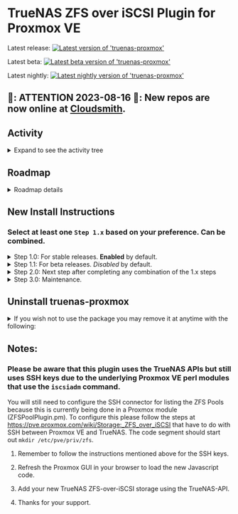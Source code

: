 # TrueNAS ZFS over iSCSI Plugin for Proxmox VE

Latest release: [![Latest version of 'truenas-proxmox'](https://api.cloudsmith.com/v1/badges/version/jonah-may-oss/truenas-proxmox/deb/truenas-proxmox/latest/a=all;xc=main;d=debian%252Fany-version;t=binary/?render=true)](https://cloudsmith.io/~jonah-may-oss/repos/truenas-proxmox/packages/detail/deb/truenas-proxmox/latest/a=all;xc=main;d=debian%252Fany-version;t=binary/)

Latest beta: [![Latest beta version of 'truenas-proxmox'](https://api.cloudsmith.com/v1/badges/version/jonah-may-oss/truenas-proxmox-testing/deb/truenas-proxmox/latest/a=all;xc=main;d=debian%252Fany-version;t=binary/?render=true)](https://cloudsmith.io/~jonah-may-oss/repos/truenas-proxmox-testing/packages/detail/deb/truenas-proxmox/latest/a=all;xc=main;d=debian%252Fany-version;t=binary/)

Latest nightly: [![Latest nightly version of 'truenas-proxmox'](https://api.cloudsmith.com/v1/badges/version/jonah-may-oss/truenas-proxmox-snapshots/deb/truenas-proxmox/latest/a=all;xc=main;d=debian%252Fany-version;t=binary/?render=true)](https://cloudsmith.io/~jonah-may-oss/repos/truenas-proxmox-snapshots/packages/detail/deb/truenas-proxmox/latest/a=all;xc=main;d=debian%252Fany-version;t=binary/)

## 📢: ATTENTION 2023-08-16 📢: New repos are now online at [Cloudsmith](#new-installs).

## Activity

<details>
 <summary>Expand to see the activity tree</summary>

 <blockquote>
  
  <details><summary>2025-04-28</summary>
  
  - Fork repository to begin update work 
  - Remove donation link from readme
  - Create new Cloudsmith repos to point new code to
  
  </details>

  <details><summary>2023-08-18</summary>

  - Update and cleanup the README.md

  </details>

  <details><summary>2023-08-12</summary>
   
  - Fixed postinst issue with Windows-based EOL. https://github.com/TheGrandWazoo/freenas-proxmox/issues/149

  </details>

  <details><summary>2023-02-12</summary>
   
  - Added `systemctl restart pvescheduler.service` command to the package based on https://github.com/TheGrandWazoo/freenas-proxmox/issues/109#issuecomment-1367527917

  </details>

  </blockquote>
</details>

## Roadmap
<details><summary>Roadmap details</summary>

* Change FreeNAS references to TrueNAS - <i> Implemented, Pending Testing</i>.
* Fork freenas-proxmox-packer and set up - <i> Completed, Pending Testing</i>.
* Port wiki to new fork
* Tie testing/GA packages to GitHub releases instead of hard-coded versions in packer yaml
  * Update static references in the packer YAML
  * Update static references in the control files
* Optimize code with ChatGPT/Copilot
* Fix iSCSI errors
  * Fix iSCSI errors https://github.com/TheGrandWazoo/freenas-proxmox/issues/203
* Update REST API to fix deprecations
  * https://github.com/TheGrandWazoo/freenas-proxmox/issues/205
* Update the documentation - <i>In Progress</i>.
  * Restructure the main README.md for better readability. 
  * Add some screenshots.
* Fix Max Lun Limit issue.
  * https://github.com/TheGrandWazoo/freenas-proxmox/issues/150
* Fix automated builds - <i>In Progress</i>.
  * Production - 'main' repo component.
* Autoinstall the SSH keys.
  * Tech spike to see if it is even doable.
* Hashicorp Vault integration.
  * Pull in secrets from a Hashicorp Vault service.  
  * Tech spike to see if it is even doable.
* Package the patches with the deb package.
  * Remove the need for git dependency.
* Change to LWP::UserAgent
  * Remove dependency of the REST::Client because LWP::UserAgent is already installed and used by Proxmox VE.
* Add API key for direct TrueNAS services - <i>In Progress</i>.
  * Will be a new enable field and API key and will only be used by the plugin.
  * You will still need the SSH keys, username, and password because of Proxmox VE using `iscsiadm` to get the list of disks.
    * This is tricky because the format needs to be that of the output of 'zfs list' which is not part of the LunCmd but that of the backend Proxmox VE system and the API's do a bunch of JSON stuff.

</details>

## New Install Instructions

### Select at least one `Step 1.x` based on your preference. Can be combined.

<details><summary>Step 1.0: For stable releases. <b>Enabled</b> by default.</summary>

 ### truenas-proxmox repo - Currently follows the 3.0 branch.

 Select one of the following GPG Key locations based on your preference.

 ```bash
 # Preferred - based on documentation. Copy and paste to bash command line:
 keyring_location=/usr/share/keyrings/jonah-may-oss-truenas-proxmox-keyring.gpg
 ```

 ```bash
 # Alternative - If you wish to continue with the old ways.  Copy and paste to bash command line:
 keyring_location=/etc/apt/trusted.gpg.d/jonah-may-oss-truenas-proxmox.gpg
 ```

 Copy and paste to bash command line to load the GPG key to the location selected above:
 ```bash
 curl -1sLf 'https://dl.cloudsmith.io/public/jonah-may-oss/truenas-proxmox/gpg.7E6C3EBFF19F8651.key' |  gpg --dearmor >> ${keyring_location}
 ```

 Copy and paste the following code to bash command line to create '/etc/apt/sources.list.d/jonah-may-oss-repo.list'
 ```bash
 cat << EOF > /etc/apt/sources.list.d/jonah-may-oss-repo.list
 # Source: Jonah May OSS
 # Site: https://cloudsmith.io
 # Repository: Jonah May OSS / truenas-proxmox
 # Description: TrueNAS plugin for Proxmox VE - Production
 deb [signed-by=${keyring_location}] https://dl.cloudsmith.io/public/jonah-may-oss/truenas-proxmox/deb/debian any-version main

 EOF
 ```

</details>

<details><summary>Step 1.1: For beta releases. <i>Disabled</i> by default.</summary>

 ### truenas-proxmox-testing repo - Follows the master branch and you wish to test before a stable release (beta).
 
 Select one of the following GPG Key locations based on your preference.

 ```bash
 # Preferred - based on documentation. Copy and paste to bash command line:
 keyring_location=/usr/share/keyrings/jonah-may-oss-truenas-proxmox-testing-keyring.gpg
 ```

 ```bash
 # Alternative - If you wish to continue with the old ways.  Copy and paste to bash command line:
 keyring_location=/etc/apt/trusted.gpg.d/jonah-may-oss-truenas-proxmox-testing.gpg
 ```

 Copy and paste to bash command line to load the GPG key to the location selected above:
 ```bash
 curl -1sLf 'https://dl.cloudsmith.io/public/jonah-may-oss/truenas-proxmox-testing/gpg.02DA93FB91DEBFD9.key' |  gpg --dearmor >> ${keyring_location}
 ```

 Copy and paste the following code to bash command line to create '/etc/apt/sources.list.d/jonah-may-oss-repo.list'
 ```bash
 cat << EOF > /etc/apt/sources.list.d/jonah-may-oss-repo.list
 # Source: Jonah May OSS
 # Site: https://cloudsmith.io
 # Repository: Jonah May OSS / truenas-proxmox-testing
 # Description: TrueNAS plugin for Proxmox VE - Testing
 deb [signed-by=${keyring_location}] https://dl.cloudsmith.io/public/jonah-may-oss/truenas-proxmox-testing/deb/debian any-version main

 EOF
 ```

</details>

<details><summary>Step 2.0: Next step after completing any combination of the 1.x steps</summary>

 ### Update apt

 Then issue the following to install the package
 ```bash
 apt update
 apt install truenas-proxmox
 ```

 </details>

 <details><summary>Step 3.0: Maintenance.</summary>

  Then just do your regular upgrade via apt at the command line or the Proxmox Update subsystem; the package will automatically issue all commands to patch the files.
  ```bash
  apt update
  apt [full|dist]-upgrade
  ```

 </details>

</details>

## Uninstall truenas-proxmox

<details><summary>If you wish not to use the package you may remove it at anytime with the following:</summary>

 ```
  apt [remove|purge] truenas-proxmox
 ```

 This will place you back to a normal and non-patched Proxmox VE install.
 
</details>

## Notes:

### Please be aware that this plugin uses the TrueNAS APIs but still uses SSH keys due to the underlying Proxmox VE perl modules that use the ```iscsiadm``` command.

You will still need to configure the SSH connector for listing the ZFS Pools because this is currently being done in a Proxmox module (ZFSPoolPlugin.pm). To configure this please follow the steps at https://pve.proxmox.com/wiki/Storage:_ZFS_over_iSCSI that have to do with SSH between Proxmox VE and TrueNAS. The code segment should start out `mkdir /etc/pve/priv/zfs`.

1. Remember to follow the instructions mentioned above for the SSH keys.

2. Refresh the Proxmox GUI in your browser to load the new Javascript code.

3. Add your new TrueNAS ZFS-over-iSCSI storage using the TrueNAS-API.

4. Thanks for your support.
